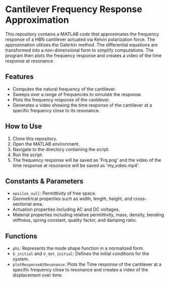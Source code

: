 # Cantilever Frequency Response Approximation

This repository contains a MATLAB code that approximates the frequency response of a HBN cantilever actuated via Kelvin polarization force.
The approximation utilizes the Galerkin method. The differential equations are transformed into a non-dimensional form to simplify computations.
The program then plots the frequency response and creates a video of the time response at resonance.

## Features

- Computes the natural frequency of the cantilever.
- Sweeps over a range of frequencies to simulate the response.
- Plots the frequency response of the cantilever.
- Generates a video showing the time response of the cantilever at a specific frequency close to its resonance.

## How to Use

1. Clone this repository.
2. Open the MATLAB environment.
3. Navigate to the directory containing the script.
4. Run the script.
5. The frequency response will be saved as 'Frq.png' and the video of the time response at resonance will be saved as 'my_video.mp4'.

## Constants & Parameters

- `epsilon_null`: Permittivity of free space.
- Geometrical properties such as width, length, height, and cross-sectional area.
- Actuation properties including AC and DC voltages.
- Material properties including relative permittivity, mass, density, bending stiffness, spring constant, quality factor, and damping ratio.

## Functions

- `phi`: Represents the mode shape function in a normalized form.
- `U_initial` and `U_dot_initial`: Defines the initial conditions for the system.
- `plotResponseAtResonance`: Plots the Time response of the cantilever at a specific frequency close to resonance and creates a video of the displacement over time.

